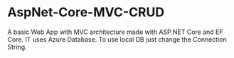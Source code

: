 # AspNet-Core-MVC-CRUD
A basic Web App with MVC architecture made with ASP.NET Core and EF Core. IT uses Azure Database. To use local DB just change the Connection String.
